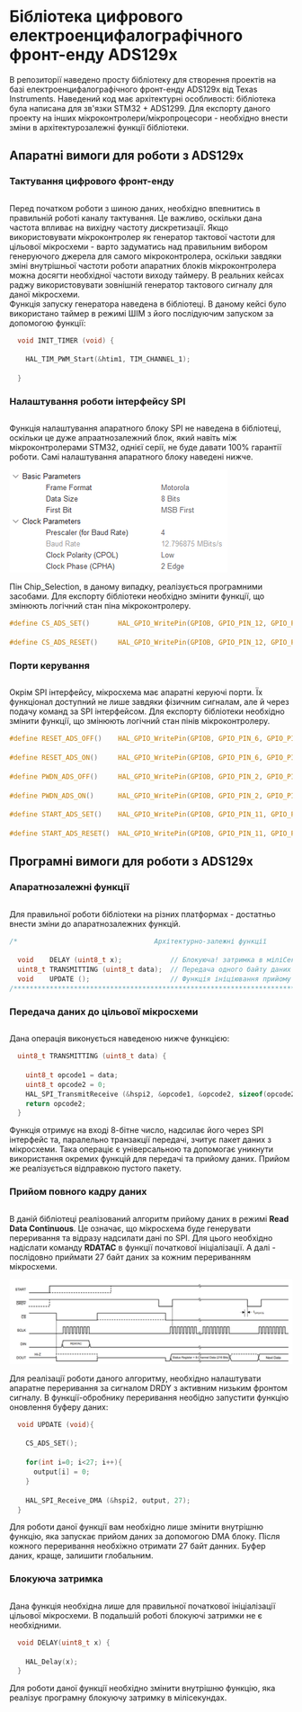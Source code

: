 # Бібліотека цифрового електроенцифалографічного фронт-енду ADS129x

В репозиторії наведено просту бібліотеку для створення проектів на базі електроенцифалографічного фронт-енду ADS129x від Texas Instruments. Наведений код має архітектурні особливості: бібліотека була написана для зв'язки STM32 + ADS1299. Для експорту даного проекту на інших мікроконтролери/мікропроцесори - необхідно внести зміни в архітектурозалежні функції бібліотеки. 

## Апаратні вимоги для роботи з ADS129x

### **Тактування цифрового фронт-енду**
##
 Перед початком роботи з шиною даних, необхідно впевнитись в правильній роботі каналу тактування. Це важливо, оскільки дана частота впливає на вихідну частоту дискретизації. Якщо використовувати мікроконтролер як генератор тактової частоти для цільової мікросхеми - варто задуматись над правильним вибором генеруючого джерела для самого мікроконтролера, оскільки завдяки зміні внутрішньої частоти роботи апаратних блоків мікроконтролера можна досягти необхідної частоти виходу таймеру. В реальних кейсах раджу використовувати зовнішній генератор тактового сигналу для даної мікросхеми.  
 Функція запуску генератора наведена в бібліотеці. В даному кейсі було використано таймер в режимі ШІМ з його послідуючим запуском за допомогою функції:

```c 
  void INIT_TIMER (void) {

    HAL_TIM_PWM_Start(&htim1, TIM_CHANNEL_1);                                     // 2.048MHz
 
  }
```
### **Налаштування роботи інтерфейсу SPI**
##
Функція налаштування апаратного блоку SPI не наведена в бібліотеці, оскільки це дуже апраатнозалежний блок, який навіть між мікроконтролерами STM32, однієї серії, не буде давати 100% гарантії роботи. Самі налаштування апаратного блоку наведені нижче.

![](./.image/spi.png)

Пін Chip_Selection, в даному випадку, реалізується програмними засобами. Для експорту бібліотеки необхідно змінити функції, що змінюють логічний стан піна мікроконтролеру. 

```c
#define CS_ADS_SET()       HAL_GPIO_WritePin(GPIOB, GPIO_PIN_12, GPIO_PIN_RESET)

#define CS_ADS_RESET()     HAL_GPIO_WritePin(GPIOB, GPIO_PIN_12, GPIO_PIN_SET)
```

### **Порти керування**
##
Окрім SPI інтерфейсу, мікросхема має апаратні керуючі порти. Їх функціонал доступний не лише завдяки фізичним сигналам, але й через подачу команд за SPI інтерфейсом. Для експорту бібліотеки необхідно змінити функції, що змінюють логічний стан пінів мікроконтролеру. 

```c
#define RESET_ADS_OFF()    HAL_GPIO_WritePin(GPIOB, GPIO_PIN_6, GPIO_PIN_SET)

#define RESET_ADS_ON()     HAL_GPIO_WritePin(GPIOB, GPIO_PIN_6, GPIO_PIN_RESET)

#define PWDN_ADS_OFF()     HAL_GPIO_WritePin(GPIOB, GPIO_PIN_2, GPIO_PIN_SET)

#define PWDN_ADS_ON()      HAL_GPIO_WritePin(GPIOB, GPIO_PIN_2, GPIO_PIN_RESET)

#define START_ADS_SET()    HAL_GPIO_WritePin(GPIOB, GPIO_PIN_11, GPIO_PIN_SET)

#define START_ADS_RESET()  HAL_GPIO_WritePin(GPIOB, GPIO_PIN_11, GPIO_PIN_RESET)
```

## Програмні вимоги для роботи з ADS129x

### **Апаратнозалежні функції**
##

Для правильної роботи бібліотеки на різних платформах - достатньо внести зміни до апаратнозалежних функцій. 

```c
/*                                  Архітектурно-залежні функції                 */

  void    DELAY (uint8_t x);            // Блокуюча! затримка в міліСекундах
  uint8_t TRANSMITTING (uint8_t data);  // Передача одного байту даних по SPI
  void    UPDATE ();                    // Функція ініціювання прийому даних. Запуск за перериванням по Data Ready
/********************************************************************************/

```

### **Передача даних до цільової мікросхеми**
##

Дана операція виконується наведеною нижче функцією:

```c
  uint8_t TRANSMITTING (uint8_t data) {

    uint8_t opcode1 = data;
    uint8_t opcode2 = 0;
    HAL_SPI_TransmitReceive (&hspi2, &opcode1, &opcode2, sizeof(opcode2), 0x100);
    return opcode2;
  }
```
Функція отримує на вході 8-бітне число, надсилає його через SPI інтерфейс та, паралельно транзакції передачі, зчитує пакет даних з мікросхеми. Така операціє є універсальною та допомогає уникнути використання окремих функцій для передачі та прийому даних. Прийом же реалізується відправкою пустого пакету. 

### **Прийом повного кадру даних**
##

В даній бібліотеці реалізований алгоритм прийому даних в режимі **Read Data Continuous**. Це означає, що мікросхема буде генерувати переривання та відразу надсилати дані по SPI. Для цього необхідно надіслати команду **RDATAC** в функції початкової ініціалізації. А далі - послідовно приймати 27 байт даних за кожним перериванням мікросхеми. 

![](./.image/dataform.png)

Для реалізації роботи даного алгоритму, необхідно налаштувати апаратне переривання за сигналом DRDY з активним низьким фронтом сигналу. В функції-обробнику переривання необідно запустити функцію оновлення буферу даних:

```c
  void UPDATE (void){

    CS_ADS_SET();
    
    for(int i=0; i<27; i++){
      output[i] = 0;
    }

    HAL_SPI_Receive_DMA (&hspi2, output, 27);
  }
```

Для роботи даної функції вам необхідно лише змінити внутрішню функцію, яка запускає прийом даних за допомогою DMA блоку. Після кожного переривання необхіжно отримати 27 байт данних. Буфер даних, краще, залишити глобальним. 

### **Блокуюча затримка**
##

Дана функція необхідна лише для правильної початкової ініціалізації цільової мікросхеми. В подальшій роботі блокуючі затримки не є необхідними. 

```c
  void DELAY(uint8_t x) {

    HAL_Delay(x);
  } 
```

Для роботи даної функції необхідно змінити внутрішню функцію, яка реалізує програмну блокуючу затримку в мілісекундах.  







